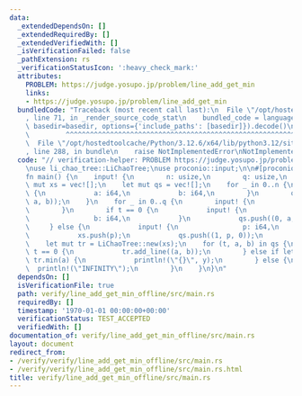 ```yaml
---
data:
  _extendedDependsOn: []
  _extendedRequiredBy: []
  _extendedVerifiedWith: []
  _isVerificationFailed: false
  _pathExtension: rs
  _verificationStatusIcon: ':heavy_check_mark:'
  attributes:
    PROBLEM: https://judge.yosupo.jp/problem/line_add_get_min
    links:
    - https://judge.yosupo.jp/problem/line_add_get_min
  bundledCode: "Traceback (most recent call last):\n  File \"/opt/hostedtoolcache/Python/3.12.6/x64/lib/python3.12/site-packages/onlinejudge_verify/documentation/build.py\"\
    , line 71, in _render_source_code_stat\n    bundled_code = language.bundle(stat.path,\
    \ basedir=basedir, options={'include_paths': [basedir]}).decode()\n          \
    \         ^^^^^^^^^^^^^^^^^^^^^^^^^^^^^^^^^^^^^^^^^^^^^^^^^^^^^^^^^^^^^^^^^^^^^^^^^^^^^^^^^\n\
    \  File \"/opt/hostedtoolcache/Python/3.12.6/x64/lib/python3.12/site-packages/onlinejudge_verify/languages/rust.py\"\
    , line 288, in bundle\n    raise NotImplementedError\nNotImplementedError\n"
  code: "// verification-helper: PROBLEM https://judge.yosupo.jp/problem/line_add_get_min\n\
    \nuse li_chao_tree::LiChaoTree;\nuse proconio::input;\n\n#[proconio::fastout]\n\
    fn main() {\n    input! {\n        n: usize,\n        q: usize,\n    }\n    let\
    \ mut xs = vec![];\n    let mut qs = vec![];\n    for _ in 0..n {\n        input!\
    \ {\n            a: i64,\n            b: i64,\n        }\n        qs.push((0,\
    \ a, b));\n    }\n    for _ in 0..q {\n        input! {\n            t: usize,\n\
    \        }\n        if t == 0 {\n            input! {\n                a: i64,\n\
    \                b: i64,\n            }\n            qs.push((0, a, b));\n   \
    \     } else {\n            input! {\n                p: i64,\n            }\n\
    \            xs.push(p);\n            qs.push((1, p, 0));\n        }\n    }\n\
    \    let mut tr = LiChaoTree::new(xs);\n    for (t, a, b) in qs {\n        if\
    \ t == 0 {\n            tr.add_line((a, b));\n        } else if let Some(y) =\
    \ tr.min(a) {\n            println!(\"{}\", y);\n        } else {\n          \
    \  println!(\"INFINITY\");\n        }\n    }\n}\n"
  dependsOn: []
  isVerificationFile: true
  path: verify/line_add_get_min_offline/src/main.rs
  requiredBy: []
  timestamp: '1970-01-01 00:00:00+00:00'
  verificationStatus: TEST_ACCEPTED
  verifiedWith: []
documentation_of: verify/line_add_get_min_offline/src/main.rs
layout: document
redirect_from:
- /verify/verify/line_add_get_min_offline/src/main.rs
- /verify/verify/line_add_get_min_offline/src/main.rs.html
title: verify/line_add_get_min_offline/src/main.rs
---
```

